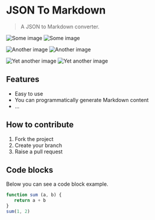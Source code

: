 # JSON To Markdown

> A JSON to Markdown converter.

![](https://example.com/some-image.png "Some image")
![](https://example.com/some-image.png "Some image")

![](https://example.com/some-image1.png "Another image")
![](https://example.com/some-image1.png "Another image")

![](https://example.com/some-image2.png "Yet another image")
![](https://example.com/some-image2.png "Yet another image")


## Features


 - Easy to use
 - You can programmatically generate Markdown content
 - ...

## How to contribute


 1. Fork the project
 2. Create your branch
 3. Raise a pull request

## Code blocks


Below you can see a code block example.

```js
function sum (a, b) {
   return a + b
}
sum(1, 2)
```
